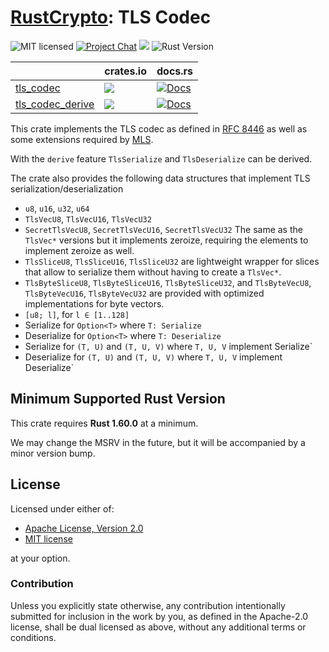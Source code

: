 # [RustCrypto]: TLS Codec

![MIT licensed][license-image]
[![Project Chat][chat-image]][chat-link]
[![][tls_codec-ci]][tls_codec-ci-link]
![Rust Version][rustc-image]

|                                        | crates.io                                      | docs.rs                                                      |
| -------------------------------------- | ---------------------------------------------- | ------------------------------------------------------------ |
| [tls_codec](./tls_codec)               | [![][tls_codec]][tls_codec-link]               | [![Docs][tls_codec_docs]][tls_codec_docs-link]               |
| [tls_codec_derive](./tls_codec_derive) | [![][tls_codec_derive]][tls_codec_derive-link] | [![Docs][tls_codec_derive_docs]][tls_codec_derive_docs-link] |

This crate implements the TLS codec as defined in [RFC 8446]
as well as some extensions required by [MLS].

With the `derive` feature `TlsSerialize` and `TlsDeserialize` can be
derived.

The crate also provides the following data structures that implement TLS
serialization/deserialization

- `u8`, `u16`, `u32`, `u64`
- `TlsVecU8`, `TlsVecU16`, `TlsVecU32`
- `SecretTlsVecU8`, `SecretTlsVecU16`, `SecretTlsVecU32`
  The same as the `TlsVec*` versions but it implements zeroize, requiring
  the elements to implement zeroize as well.
- `TlsSliceU8`, `TlsSliceU16`, `TlsSliceU32` are lightweight wrapper for slices
  that allow to serialize them without having to create a `TlsVec*`.
- `TlsByteSliceU8`, `TlsByteSliceU16`, `TlsByteSliceU32`, and
  `TlsByteVecU8`, `TlsByteVecU16`, `TlsByteVecU32`
  are provided with optimized implementations for byte vectors.
- `[u8; l]`, for `l ∈ [1..128]`
- Serialize for `Option<T>` where `T: Serialize`
- Deserialize for `Option<T>` where `T: Deserialize`
- Serialize for `(T, U)` and `(T, U, V)` where `T, U, V` implement Serialize`
- Deserialize for `(T, U)` and `(T, U, V)` where `T, U, V` implement Deserialize`

## Minimum Supported Rust Version

This crate requires **Rust 1.60.0** at a minimum.

We may change the MSRV in the future, but it will be accompanied by a minor
version bump.

## License

Licensed under either of:

* [Apache License, Version 2.0](http://www.apache.org/licenses/LICENSE-2.0)
* [MIT license](http://opensource.org/licenses/MIT)

at your option.

### Contribution

Unless you explicitly state otherwise, any contribution intentionally submitted
for inclusion in the work by you, as defined in the Apache-2.0 license, shall be
dual licensed as above, without any additional terms or conditions.

[//]: # (badges)

[chat-image]: https://img.shields.io/badge/zulip-join_chat-blue.svg?style=for-the-badge
[chat-link]: https://rustcrypto.zulipchat.com/#narrow/stream/300570-formats
[license-image]: https://img.shields.io/badge/license-Apache2.0-blue.svg?style=for-the-badge
[rustc-image]: https://img.shields.io/badge/rustc-1.60+-blue.svg?style=for-the-badge

[//]: # (links)

[RustCrypto]: https://github.com/rustcrypto
[rfc 8446]: https://tools.ietf.org/html/rfc8446
[mls]: https://messaginglayersecurity.rocks/mls-protocol/draft-ietf-mls-protocol.html
[tls_codec-ci]: https://img.shields.io/github/workflow/status/RustCrypto/formats/tls_codec?style=for-the-badge
[tls_codec-ci-link]: https://github.com/RustCrypto/formats/actions/workflows/tls_codec.yml
[tls_codec]: https://img.shields.io/crates/v/tls_codec?style=for-the-badge
[tls_codec-link]: https://crates.io/crates/tls_codec
[tls_codec_docs]: https://img.shields.io/docsrs/tls_codec/latest?style=for-the-badge
[tls_codec_docs-link]: https://docs.rs/tls_codec/
[tls_codec_derive]: https://img.shields.io/crates/v/tls_codec_derive?style=for-the-badge
[tls_codec_derive-link]: https://crates.io/crates/tls_codec_derive
[tls_codec_derive_docs]: https://img.shields.io/docsrs/tls_codec_derive/latest?style=for-the-badge
[tls_codec_derive_docs-link]: https://docs.rs/tls_codec_derive/
